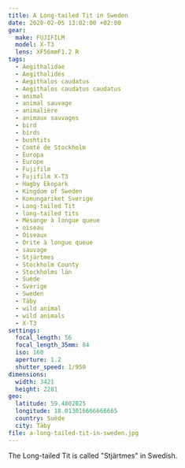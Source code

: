 ```yaml
---
title: A Long-tailed Tit in Sweden
date: 2020-02-05 13:02:00 +02:00
gear:
  make: FUJIFILM
  model: X-T3
  lens: XF56mmF1.2 R
tags:
  - Aegithalidae
  - Aegithalidés
  - Aegithalos caudatus
  - Aegithalos caudatus caudatus
  - animal
  - animal sauvage
  - animalière
  - animaux sauvages
  - bird
  - birds
  - bushtits
  - Comté de Stockholm
  - Europa
  - Europe
  - Fujifilm
  - Fujifilm X-T3
  - Hagby Ekopark
  - Kingdom of Sweden
  - Konungariket Sverige
  - Long-tailed Tit
  - long-tailed tits
  - Mésange à longue queue
  - oiseau
  - Oiseaux
  - Orite à longue queue
  - sauvage
  - Stjärtmes
  - Stockholm County
  - Stockholms län
  - Suède
  - Sverige
  - Sweden
  - Täby
  - wild animal
  - wild animals
  - X-T3
settings:
  focal_length: 56
  focal_length_35mm: 84
  iso: 160
  aperture: 1.2
  shutter_speed: 1/950
dimensions:
  width: 3421
  height: 2281
geo:
  latitude: 59.4802025
  longitude: 18.013016666666665
  country: Suède
  city: Täby
file: a-long-tailed-tit-in-sweden.jpg
---
```


The Long-tailed Tit is called "Stjärtmes" in Swedish.

